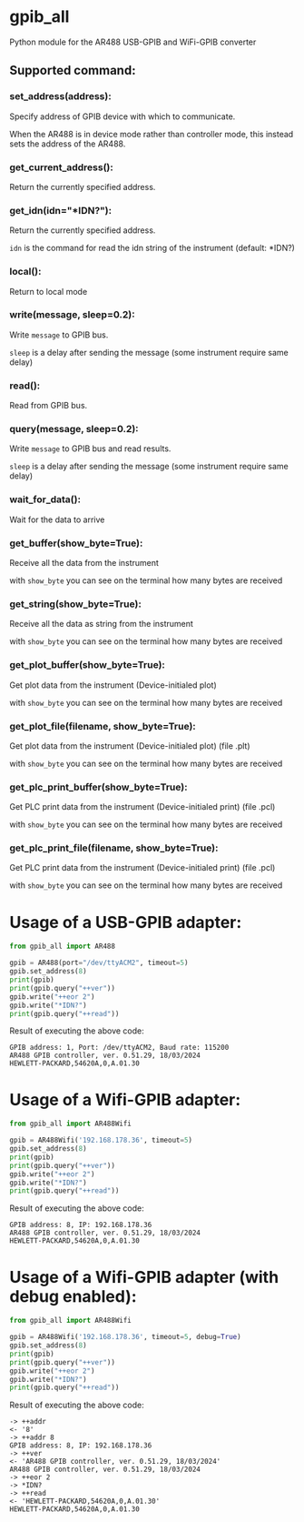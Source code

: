 # gpib_all
Python module for the AR488 USB-GPIB and WiFi-GPIB converter

## Supported command:
### set_address(address):
Specify address of GPIB device with which to communicate.

When the AR488 is in device mode rather than controller mode, this instead sets the address of the AR488.

### get_current_address():
Return the currently specified address.

### get_idn(idn="*IDN?"):
Return the currently specified address.

`idn` is the command for read the idn string of the instrument (default: *IDN?)

### local():
Return to local mode

### write(message, sleep=0.2):
Write `message` to GPIB bus.

`sleep` is a delay after sending the message (some instrument require same delay)

### read():
Read from GPIB bus.

### query(message, sleep=0.2):
Write `message` to GPIB bus and read results.

`sleep` is a delay after sending the message (some instrument require same delay)

### wait_for_data():
Wait for the data to arrive

### get_buffer(show_byte=True):
Receive all the data from the instrument

with `show_byte` you can see on the terminal how many bytes are received

### get_string(show_byte=True):
Receive all the data as string from the instrument

with `show_byte` you can see on the terminal how many bytes are received

### get_plot_buffer(show_byte=True):
Get plot data from the instrument (Device-initialed plot)

with `show_byte` you can see on the terminal how many bytes are received

### get_plot_file(filename, show_byte=True):
Get plot data from the instrument (Device-initialed plot) (file .plt)

with `show_byte` you can see on the terminal how many bytes are received

### get_plc_print_buffer(show_byte=True):
Get PLC print data from the instrument (Device-initialed print) (file .pcl)

with `show_byte` you can see on the terminal how many bytes are received

### get_plc_print_file(filename, show_byte=True):
Get PLC print data from the instrument (Device-initialed print) (file .pcl)

with `show_byte` you can see on the terminal how many bytes are received

# Usage of a USB-GPIB adapter:
```python
from gpib_all import AR488

gpib = AR488(port="/dev/ttyACM2", timeout=5)
gpib.set_address(8)
print(gpib)
print(gpib.query("++ver"))
gpib.write("++eor 2")
gpib.write("*IDN?")
print(gpib.query("++read"))
```
Result of executing the above code:
```
GPIB address: 1, Port: /dev/ttyACM2, Baud rate: 115200
AR488 GPIB controller, ver. 0.51.29, 18/03/2024
HEWLETT-PACKARD,54620A,0,A.01.30
```

# Usage of a Wifi-GPIB adapter:
```python
from gpib_all import AR488Wifi

gpib = AR488Wifi('192.168.178.36', timeout=5)
gpib.set_address(8)
print(gpib)
print(gpib.query("++ver"))
gpib.write("++eor 2")
gpib.write("*IDN?")
print(gpib.query("++read"))
```
Result of executing the above code:
```
GPIB address: 8, IP: 192.168.178.36
AR488 GPIB controller, ver. 0.51.29, 18/03/2024
HEWLETT-PACKARD,54620A,0,A.01.30
```

# Usage of a Wifi-GPIB adapter (with debug enabled):
```python
from gpib_all import AR488Wifi

gpib = AR488Wifi('192.168.178.36', timeout=5, debug=True)
gpib.set_address(8)
print(gpib)
print(gpib.query("++ver"))
gpib.write("++eor 2")
gpib.write("*IDN?")
print(gpib.query("++read"))
```
Result of executing the above code:
```
-> ++addr
<- '8'
-> ++addr 8
GPIB address: 8, IP: 192.168.178.36
-> ++ver
<- 'AR488 GPIB controller, ver. 0.51.29, 18/03/2024'
AR488 GPIB controller, ver. 0.51.29, 18/03/2024
-> ++eor 2
-> *IDN?
-> ++read
<- 'HEWLETT-PACKARD,54620A,0,A.01.30'
HEWLETT-PACKARD,54620A,0,A.01.30
```
